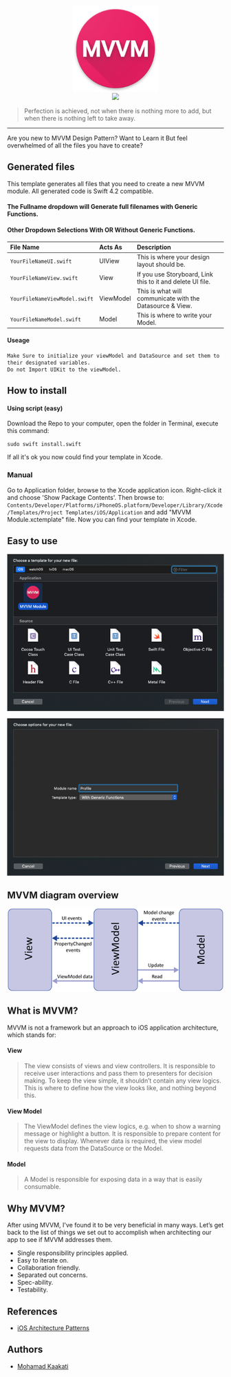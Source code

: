 <p align="center">
<img src="/assets/logo.png" width="200" />
<br/>
<img src="https://img.shields.io/badge/Swift-4.2-orange.svg" />
</p>

> Perfection is achieved, not when there is nothing more to add, but when there is nothing left to take away.

----
Are you new to MVVM Design Pattern? Want to Learn it But feel overwhelmed of all the files you have to create?

## Generated files
This template generates all files that you need to create a new MVVM module. All generated code is Swift 4.2 compatible.

#### The Fullname dropdown will Generate full filenames with Generic Functions.
#### Other Dropdown Selections With OR Without Generic Functions.

| File Name | Acts As | Description |
| :---         |     :---      |          :--- |
| `YourFileNameUI.swift`   | UIView     | This is where your design layout should be.  |
| `YourFileNameView.swift`    | View       | If you use Storyboard, Link this to it and delete UI file.   |
| `YourFileNameViewModel.swift`    | ViewModel | This is what will communicate with the Datasource & View.      |
| `YourFileNameModel.swift`    | Model     | This is where to write your Model.    |

#### Useage
```
Make Sure to initialize your viewModel and DataSource and set them to their designated variables.
Do not Import UIKit to the viewModel.
```

## How to install

#### Using script (easy)
Download the Repo to your computer, open the folder in Terminal, execute this command:
```shell
sudo swift install.swift
```

If all it's ok you now could find your template in Xcode.

### Manual
Go to Application folder, browse to the Xcode application icon. Right-click it and choose 'Show Package Contents'. Then browse to:
`Contents/Developer/Platforms/iPhoneOS.platform/Developer/Library/Xcode/Templates/Project Templates/iOS/Application` and add "MVVM Module.xctemplate" file. Now you can find your template in Xcode.

## Easy to use
![](/assets/wizard-1.png)

![](/assets/wizard-2.png)

## MVVM diagram overview
![Preview](/assets/MVVM_Diagram.png)

## What is MVVM?
MVVM is not a framework but an approach to iOS application architecture, which stands for:

#### View
>The view consists of views and view controllers. It is responsible to receive user interactions and pass them to presenters for decision making. To keep the view simple, it shouldn’t contain any view logics. This is where to define how the view looks like, and nothing beyond this.

#### View Model
>The ViewModel defines the view logics, e.g. when to show a warning message or highlight a button. It is responsible to prepare content for the view to display. Whenever data is required, the view model requests data from the DataSource or the Model.

#### Model
>A Model is responsible for exposing data in a way that is easily consumable.

## Why MVVM?
After using MVVM, I've found it to be very beneficial in many ways. Let’s get back to the list of things we set out to accomplish when architecting our app to see if MVVM addresses them.

- Single responsibility principles applied.
- Easy to iterate on.
- Collaboration friendly.
- Separated out concerns.
- Spec-ability.
- Testability. 

## References
- [iOS Architecture Patterns](https://medium.com/ios-os-x-development/ios-architecture-patterns-ecba4c38de52#.ba7q8dcih)

## Authors

* [Mohamad Kaakati](https://www.twitter.com/kaakati)

